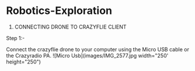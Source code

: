 # Robotics-Exploration

1) CONNECTING DRONE TO CRAZYFLIE CLIENT

Step 1:-

Connect the crazyflie drone to your computer using the Micro USB cable or the Crazyradio PA.
![Micro Usb](images/IMG_2577.jpg width="250' height="250")
